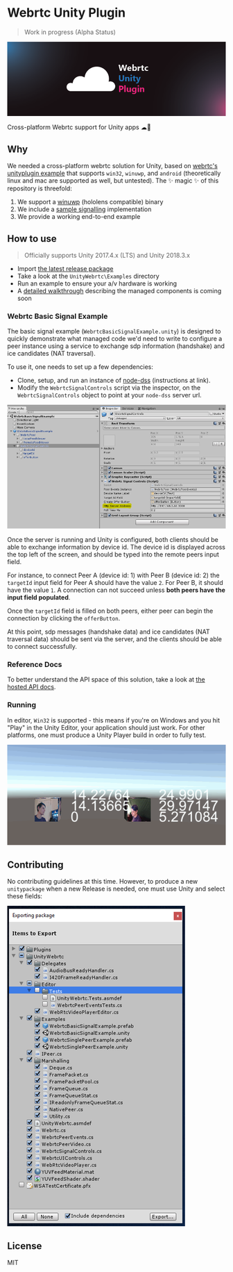 # Webrtc Unity Plugin

> Work in progress (Alpha Status)

![plugin logo](./.github/logo.png)

Cross-platform Webrtc support for Unity apps ☁🎲

## Why

We needed a cross-platform webrtc solution for Unity, based on [webrtc's unityplugin example](https://webrtc.googlesource.com/src/+/refs/heads/master/examples/unityplugin/) that supports `win32`, `winuwp`, and `android` (theoretically linux and mac are supported as well, but untested). The ✨ magic ✨ of this repository is threefold:

1) We support a [winuwp](https://github.com/webrtc-uwp) (hololens compatible) binary
2) We include a [sample signalling](https://github.com/bengreenier/node-dss) implementation
3) We provide a working end-to-end example

## How to use

> Officially supports Unity 2017.4.x (LTS) and Unity 2018.3.x

+ Import [the latest release package](https://github.com/bengreenier/webrtc-unity-plugin/releases/latest)
+ Take a look at the `UnityWebrtc\Examples` directory
+ Run an example to ensure your a/v hardware is working
+ A [detailed walkthrough](https://github.com/bengreenier/webrtc-unity-plugin/issues/1) describing the managed components is coming soon

### Webrtc Basic Signal Example

The basic signal example (`WebrtcBasicSignalExample.unity`) is designed to quickly demonstrate what managed code we'd need to write to configure a peer instance using a service to exchange sdp information (handshake) and ice candidates (NAT traversal).

To use it, one needs to set up a few dependencies:

+ Clone, setup, and run an instance of [node-dss](https://github.com/bengreenier/node-dss#how) (instructions at link).
+ Modify the `WebrtcSignalControls` script via the inspector, on the `WebrtcSignalControls` object to point at your `node-dss` server url.

![screenshot showing modifying the server url](./.github/change_signaling_address.png)

Once the server is running and Unity is configured, both clients should be able to exchange information by device id. The device id is displayed across the top left of the screen, and should be typed into the remote peers input field.

For instance, to connect Peer A (device id: 1) with Peer B (device id: 2) the `targetId` input field for Peer A should have the value `2`. For Peer B, it should have the value `1`. A connection can not succeed unless __both peers have the input field populated__.

Once the `targetId` field is filled on both peers, either peer can begin the connection by clicking the `offerButton`.

At this point, sdp messages (handshake data) and ice candidates (NAT traversal data) should be sent via the server, and the clients should be able to connect successfully.

### Reference Docs

To better understand the API space of this solution, take a look at [the hosted API docs](https://bengreenier.github.io/webrtc-unity-plugin).

### Running

In editor, `Win32` is supported - this means if you're on Windows and you hit "Play" in the Unity Editor, your application should just work. For other platforms, one must produce a Unity Player build in order to fully test.

![example v01](./.github/example_v01.gif)

## Contributing

No contributing guidelines at this time. However, to produce a new `unitypackage` when a new Release is needed, one must use Unity and select these fields:

![producing a unitypackage](./.github/build_package.png)

## License

MIT